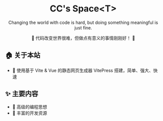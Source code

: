 <h1 align="center">
CC's Space&lt;T&gt;
</h1>

<p align="center">
Changing the world with code is hard, but doing something meaningful is just fine.
</p>

<p align="center">
🌟 代码改变世界很难，但做点有意义的事情刚刚好！ 🌟 
</p>

## 🏠 关于本站

-   🚀 使用基于 Vite & Vue 的静态网页生成器 VitePress 搭建，简单、强大、快速

## ✨ 主要内容

-   📌 高级的编程思想
-   🔗 丰富的开发资源
